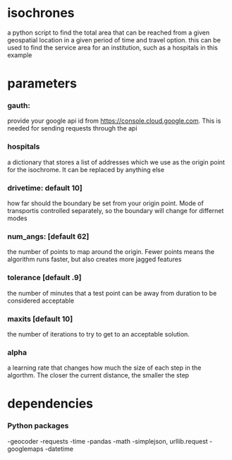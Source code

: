 # isochrones
a python script to find the total area that can be reached from a given geospatial location in a given period of time and travel option.
this can be used to find the service area for an institution, such as a hospitals in this example

# parameters
### gauth: 
provide your google api id from https://console.cloud.google.com. This is needed for sending requests through the api
### hospitals
a dictionary that stores a list of addresses which we use as the origin point for the isochrome. It can be replaced by anything else
### drivetime: default 10]
how far should the boundary be set from your origin point. Mode of transportis controlled separately, so the boundary will change for differnet modes
### num_angs: [default 62]
the number of points to map around the origin. Fewer points means the algorithm runs faster, but also creates more jagged features
### tolerance [default .9]
the number of minutes that a test point can be away from duration to be considered acceptable
### maxits [default 10]
the number of iterations to try to get to an acceptable solution. 
### alpha
a learning rate that changes how much the size of each step in the algorthm. The closer the current distance, the smaller the step

# dependencies
### Python packages
-geocoder
-requests
-time
-pandas
-math
-simplejson, urllib.request
-googlemaps
-datetime

